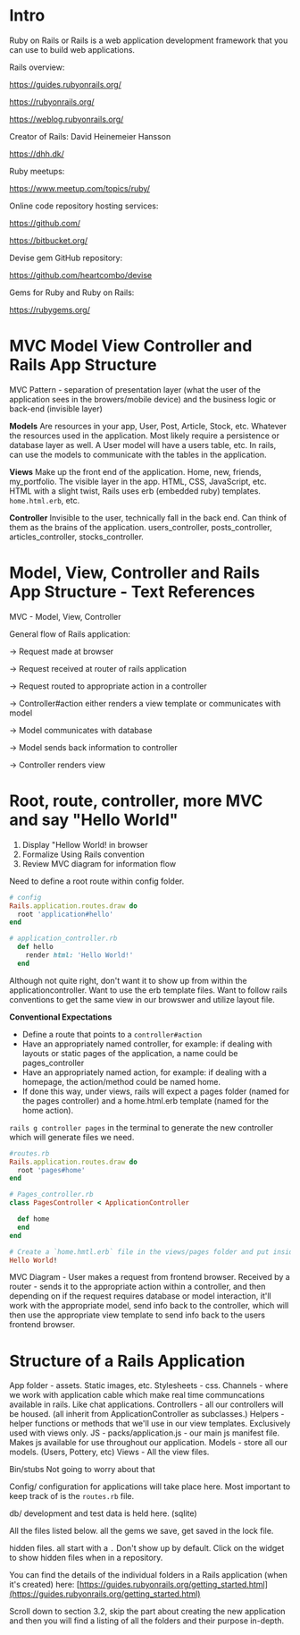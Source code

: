 # Intro 

Ruby on Rails or Rails is a web application development framework that you can use to build web applications.

Rails overview:

https://guides.rubyonrails.org/

https://rubyonrails.org/

https://weblog.rubyonrails.org/

Creator of Rails: David Heinemeier Hansson

https://dhh.dk/

Ruby meetups:

https://www.meetup.com/topics/ruby/

Online code repository hosting services:

https://github.com/

https://bitbucket.org/

Devise gem GitHub repository:

https://github.com/heartcombo/devise

Gems for Ruby and Ruby on Rails:

https://rubygems.org/

# MVC Model View Controller and Rails App Structure 

MVC Pattern - separation of presentation layer (what the user of the application sees in the browers/mobile device) and the business logic or back-end (invisible layer)

**Models** Are resources in your app, User, Post, Article, Stock, etc. Whatever the resources used in the application. Most likely require a persistence or database layer as well. A User model will have a users table, etc. In rails, can use the models to communicate with the tables in the application. 

**Views** Make up the front end of the application. Home, new, friends, my_portfolio. The visible layer in the app. HTML, CSS, JavaScript, etc. HTML with a slight twist, Rails uses erb (embedded ruby) templates. `home.html.erb`, etc. 

**Controller** Invisible to the user, technically fall in the back end. Can think of them as the brains of the application. users_controller, posts_controller, articles_controller, stocks_controller. 

# Model, View, Controller and Rails App Structure - Text References 

MVC - Model, View, Controller

General flow of Rails application:

-> Request made at browser

-> Request received at router of rails application

-> Request routed to appropriate action in a controller

-> Controller#action either renders a view template or communicates with model

-> Model communicates with database

-> Model sends back information to controller

-> Controller renders view

# Root, route, controller, more MVC and say "Hello World"

1. Display "Hellow World! in browser 
2. Formalize Using Rails convention
3. Review MVC diagram for information flow

Need to define a root route within config folder. 

```ruby
# config 
Rails.application.routes.draw do
  root 'application#hello'
end

# application_controller.rb
  def hello 
    render html: 'Hello World!'
  end 
```

Although not quite right, don't want it to show up from within the applicationcontroller. Want to use the erb template files. Want to follow rails conventions to get the same view in our browswer and utilize layout file.

**Conventional Expectations** 
- Define a route that points to a `controller#action` 
- Have an appropriately named controller, for example: if dealing with layouts or static pages of the application, a name could be pages_controller 
- Have an appropriately named action, for example: if dealing with a homepage, the action/method could be named home. 
- If done this way, under views, rails will expect a pages folder (named for the pages controller) and a home.html.erb template (named for the home action).

`rails g controller pages` in the terminal to generate the new controller which will generate files we need.

```ruby
#routes.rb 
Rails.application.routes.draw do
  root 'pages#home'
end

# Pages_controller.rb
class PagesController < ApplicationController

  def home 
  end 
end

# Create a `home.hmtl.erb` file in the views/pages folder and put inside of it
Hello World!

```

MVC Diagram -
User makes a request from frontend browser. Received by a router - sends it to the appropriate action within a controller, and then depending on if the request requires database or model interaction, it'll work with the appropriate model, send info back to the controller, which will then use the appropriate view template to send info back to the users frontend browser. 

# Structure of a Rails Application

App folder - assets. Static images, etc. 
Stylesheets - css. 
Channels - where we work with application cable which make real time communcations available in rails. Like chat applications. 
Controllers - all our controllers will be housed. (all inherit from ApplicationController as subclasses.)
Helpers - helper functions or methods that we'll use in our view templates. Exclusively used with views only. 
JS - packs/application.js - our main js manifest file. Makes js available for use throughout our application. 
Models - store all our models. (Users, Pottery, etc)
Views - All the view files. 

Bin/stubs Not going to worry about that

Config/ configuration for applications will take place here. Most important to keep track of is the `routes.rb` file.

db/ development and test data is held here. (sqlite)

All the files listed below. all the gems we save, get saved in the lock file. 

hidden files. all start with a `.` Don't show up by default. Click on the widget to show hidden files when in a repository. 

You can find the details of the individual folders in a Rails application (when it's created) here: [https://guides.rubyonrails.org/getting_started.html](https://guides.rubyonrails.org/getting_started.html)

Scroll down to section 3.2, skip the part about creating the new application and then you will find a listing of all the folders and their purpose in-depth.